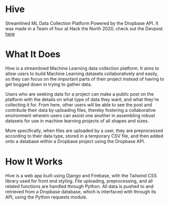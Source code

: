 # Hive
Streamlined ML Data Collection Platform Powered by the Dropbase API. It was made in a Team of four at Hack the North 2020, check out the Devpost [here](https://devpost.com/software/hive-streamlined-ml-data-collection)

# What It Does
Hive is a streamlined Machine Learning data collection platform. It aims to allow users to build Machine Learning datasets collaboratively and easily, so they can focus on the important parts of their project instead of having to get bogged down in trying to gather data. 

Users who are seeking data for a project can make a public post on the platform with the details on what type of data they want, and what they're collecting it for. From here, other users will be able to see the post and contribute their data by uploading files, thereby fostering a collaborative environment wherein users can assist one another in assembling robust datasets for use in machine learning projects of all shapes and sizes.

More specifically, when files are uploaded by a user, they are preprocessed according to their data type, stored in a temporary CSV file, and then added onto a database within a Dropbase project using the Dropbase API.

# How It Works 
Hive is a web app built using Django and Firebase, with the Tailwind CSS library used for front end styling. File uploading, preprocessing, and all related functions are handled through Python. All data is pushed to and retrieved from a Dropbase database, which is interfaced with through its API, using the Python requests module.


